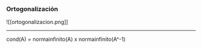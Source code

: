 ### Ortogonalización
![[ortogonalizacion.png]]

---

cond(A) = normainfinito(A) x normainfinito(A^-1)